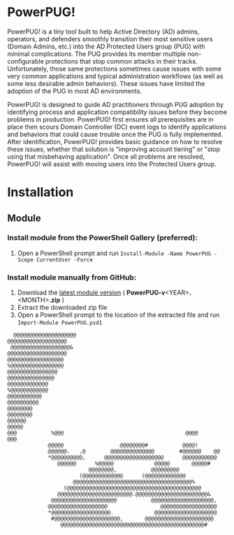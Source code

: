 # PowerPUG!
PowerPUG! is a tiny tool built to help Active Directory (AD) admins, operators, and defenders smoothly transition their most sensitive users (Domain Admins, etc.) into the AD Protected Users group (PUG) with minimal complications. The PUG provides its member multiple non-configurable protections that stop common attacks in their tracks. Unfortunately, those same protections sometimes cause issues with some very common applications and typical administration workflows (as well as some less desirable admin behaviors). These issues have limited the adoption of the PUG in most AD environments.

PowerPUG! is designed to guide AD practitioners through PUG adoption by identifying process and application compatibility issues before they become problems in production. PowerPUG! first ensures all prerequisites are in place then scours Domain Controller (DC) event logs to identify applications and behaviors that could cause trouble once the PUG is fully implemented. After identification, PowerPUG! provides basic guidance on how to resolve these issues, whether that solution is "improving account tiering" or "stop using that misbehaving application". Once all problems are resolved, PowerPUG! will assist with moving users into the Protected Users group.

# Installation
## Module
### Install module from the PowerShell Gallery (preferred):
1. Open a PowerShell prompt and run `Install-Module -Name PowerPUG -Scope CurrentUser -Force`

### Install module manually from GitHub:
1. Download the [latest module version](https://github.com/TrimarcJake/PowerPUG/releases/latest) ( **PowerPUG-v**\<YEAR\>**.**\<MONTH\>**.zip** )
2. Extract the downloaded zip file
3. Open a PowerShell prompt to the location of the extracted file and run `Import-Module PowerPUG.psd1`

```
  @@@@@@@@@@@@@@@@@@@@                                     @@@@@@@@@@@@@@@@@@@  
 @@@@@@@@@@@@@@@@@@@&                                       @@@@@@@@@@@@@@@@@@@
@@@@@@@@@@@@@@@@@@                                            %@@@@@@@@@@@@@@@@@
@@@@@@@@@@@@@@@@                                                 @@@@@@@@@@@@@@@
@@@@@@@@@@@@@                                                      %@@@@@@@@@@@@
@@@@@@@@@@@                                                           @@@@@@@@@@
@@@@@@@@                                                                @@@@@@@@
@@@@@@                                                                     @@@@@
@@@           %@@@                                       @@@@                @@@
             @@@@@                  @@@@@@@@#           @@@@(                   
             @@@@@@.   ,@        @@@@@@@@@@@@@@        #@@@@@@    @@            
             *@@@@@@@@@@,      @@@@@@@@@@@@@@@@@@@      @@@@@@@@@@@             
                @@@@@@      %@@@@@             @@@@@       @@@@@#               
                          @@@@@@@@,           @@@@@@@@@                         
                       (@@@@@@@@@@@@@      (@@@@@@@@@@@@@                       
                     @@@@@@@@@@@@@@@@@@@@@@@@@@@@@@@@@@@@@@%                    
                  (@@@@@@@@@@@@@@@@@@@@@@@@@@@@@@@@@@@@@@@@@@@                  
                @@@@@@@@@@@@@@@@@@@@@@@@.@@@@@@@@@@@@@@@@@@@@@@@&               
              @@@@@@@@@@@@@@@@@@@@@           @@@@@@@@@@@@@@@@@@@@,             
             @@@@@@@@@@@@@@@@@@@                 @@@@@@@@@@@@@@@@@@             
             *@@@@@@@@@@@@@@@@@@@.             @@@@@@@@@@@@@@@@@@@@             
              #@@@@@@@@@@@@@@@@@@@@@,       @@@@@@@@@@@@@@@@@@@@@@              
                 @@@@@@@@@@@@@@@@@@@@@@@@@@@@@@@@@@@@@@@@@@@@@@#
```
